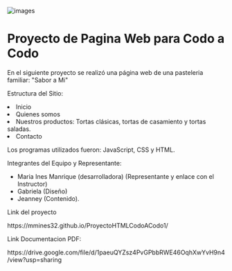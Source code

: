 ![images](https://github.com/mmines32/ProyectoHTMLCodoACodo1/assets/126210109/ecc68133-7a70-4f2b-9d3d-25d25f62685f)


# Proyecto de Pagina Web para Codo a Codo
<p>En el siguiente proyecto se realizó una página web de una pasteleria familiar: "Sabor a Mi"
</p>
<p> Estructura del Sitio:
</p>
<li>Inicio</li>
<li>Quienes somos</li>
<li>Nuestros productos: Tortas clásicas, tortas de casamiento y tortas saladas.</li>
<li>Contacto</li>
  </li>
<p>Los programas utilizados fueron: JavaScript, CSS y HTML.
</p>
<p> Integrantes del Equipo y Representante:</p>
<ul>
<li>Maria Ines Manrique (desarrolladora) (Representante y enlace con el 
Instructor)</li>
<li>Gabriela (Diseño)</li>
<li>Jeanney (Contenido).</li>
</ul>
<p>Link del proyecto
</p>
https://mmines32.github.io/ProyectoHTMLCodoACodo1/
<p>Link Documentacion PDF:
</p>
https://drive.google.com/file/d/1paeuQYZsz4PvGPbbRWE46OqhXwYvH9n4/view?usp=sharing




